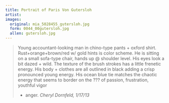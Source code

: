 ```yaml
---
title: Portrait of Paris Von Gutersloh
artist:
images:
  original: mia_5028455_gutersloh.jpg
  form: 0044_00gutersloh.jpg
  allen: gutersloh.jpg
---
```


> Young accountant-looking man in chino-type pants + oxford shirt.
> Rust+orange+brown/red w/ gold hints is color scheme. He is sitting on a
> small sofa-type chair, hands up @ shoulder level. His eyes look a bit
> dazed + wild. The texture of the brush strokes has a little frenetic
> energy. His body + clothes are all outlined in black adding a crisp
> pronounced young energy. His ocean blue tie matches the chaotic energy
> that seems to border on the ??? of passion, frustration, youthful vigor
> + anger.
> <cite>Cheryl Dornfeld, 1/17/13</cite>
